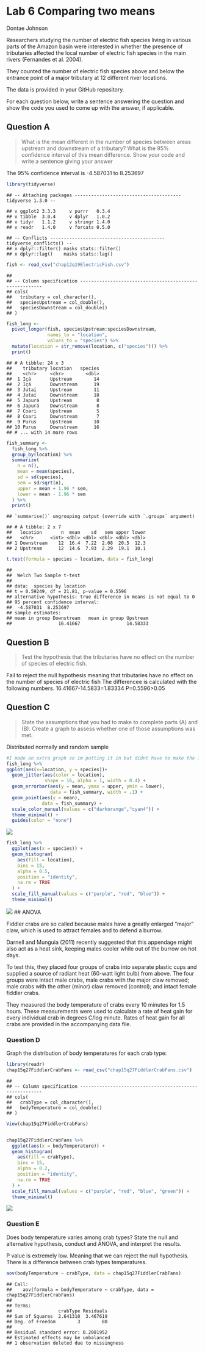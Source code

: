 Lab 6 Comparing two means
================
Dontae Johnson

Researchers studying the number of electric fish species living in
various parts of the Amazon basin were interested in whether the
presence of tributaries affected the local number of electric fish
species in the main rivers (Fernandes et al. 2004).

They counted the number of electric fish species above and below the
entrance point of a major tributary at 12 different river locations.

The data is provided in your GitHub repository.

For each question below, write a sentence answering the question and
show the code you used to come up with the answer, if applicable.

## Question A

> What is the mean different in the number of species between areas
> upstream and downstream of a tributary? What is the 95% confidence
> interval of this mean difference. Show your code and write a sentence
> giving your answer

The 95% confidence interval is -4.587031 to 8.253697

``` r
library(tidyverse)
```

    ## -- Attaching packages --------------------------------------- tidyverse 1.3.0 --

    ## v ggplot2 3.3.3     v purrr   0.3.4
    ## v tibble  3.0.4     v dplyr   1.0.2
    ## v tidyr   1.1.2     v stringr 1.4.0
    ## v readr   1.4.0     v forcats 0.5.0

    ## -- Conflicts ------------------------------------------ tidyverse_conflicts() --
    ## x dplyr::filter() masks stats::filter()
    ## x dplyr::lag()    masks stats::lag()

``` r
fish <- read_csv("chap12q19ElectricFish.csv")
```

    ## 
    ## -- Column specification --------------------------------------------------------
    ## cols(
    ##   tributary = col_character(),
    ##   speciesUpstream = col_double(),
    ##   speciesDownstream = col_double()
    ## )

``` r
fish_long <- 
  pivot_longer(fish, speciesUpstream:speciesDownstream,
               names_to = "location",
               values_to = "species") %>% 
  mutate(location = str_remove(location, c("species"))) %>% 
  print()
```

    ## # A tibble: 24 x 3
    ##    tributary location   species
    ##    <chr>     <chr>        <dbl>
    ##  1 Içá       Upstream        14
    ##  2 Içá       Downstream      19
    ##  3 Jutaí     Upstream        11
    ##  4 Jutaí     Downstream      18
    ##  5 Japurá    Upstream         8
    ##  6 Japurá    Downstream       8
    ##  7 Coari     Upstream         5
    ##  8 Coari     Downstream       7
    ##  9 Purus     Upstream        10
    ## 10 Purus     Downstream      16
    ## # ... with 14 more rows

``` r
fish_summary <-
  fish_long %>% 
  group_by(location) %>% 
  summarize(
    n = n(),
    mean = mean(species),
    sd = sd(species),
    sem = sd/sqrt(n),
    upper = mean + 1.96 * sem,
    lower = mean - 1.96 * sem
  ) %>% 
  print()
```

    ## `summarise()` ungrouping output (override with `.groups` argument)

    ## # A tibble: 2 x 7
    ##   location       n  mean    sd   sem upper lower
    ##   <chr>      <int> <dbl> <dbl> <dbl> <dbl> <dbl>
    ## 1 Downstream    12  16.4  7.22  2.08  20.5  12.3
    ## 2 Upstream      12  14.6  7.93  2.29  19.1  10.1

``` r
t.test(formula = species ~ location, data = fish_long)
```

    ## 
    ##  Welch Two Sample t-test
    ## 
    ## data:  species by location
    ## t = 0.59249, df = 21.81, p-value = 0.5596
    ## alternative hypothesis: true difference in means is not equal to 0
    ## 95 percent confidence interval:
    ##  -4.587031  8.253697
    ## sample estimates:
    ## mean in group Downstream   mean in group Upstream 
    ##                 16.41667                 14.58333

## Question B

> Test the hypothesis that the tributaries have no effect on the number
> of species of electric fish.

Fail to reject the null hypothesis meaning that tributaries have no
effect on the number of species of electric fish The differencee is
calculated with the following numbers. 16.41667-14.5833=1.83334
P=0.5596&gt;0.05

## Question C

> State the assumptions that you had to make to complete parts (A) and
> (B). Create a graph to assess whether one of those assumptions was
> met.

Distributed normally and random sample

``` r
#I made an extra graph so im putting it in but didnt have to make the first graph. 
fish_long %>%
ggplot(aes(x=location, y = species))+
  geom_jitter(aes(color = location), 
              shape = 16, alpha = 1, width = 0.4) +
  geom_errorbar(aes(y = mean, ymax = upper, ymin = lower), 
                data = fish_summary, width = .1) +
  geom_point(aes(y = mean), 
             data = fish_summary) +
  scale_color_manual(values = c("darkorange","cyan4")) +
  theme_minimal() +
  guides(color = "none")
```

![](README_files/figure-gfm/unnamed-chunk-3-1.png)<!-- -->

``` r
fish_long %>% 
  ggplot(aes(x = species)) +
  geom_histogram(
    aes(fill = location), 
    bins = 15, 
    alpha = 0.5, 
    position = "identity",
    na.rm = TRUE
  ) +
  scale_fill_manual(values = c("purple", "red", "blue")) +
  theme_minimal()
```

![](README_files/figure-gfm/unnamed-chunk-3-2.png)<!-- --> \#\# ANOVA

Fiddler crabs are so called because males have a greatly enlarged
“major” claw, which is used to attract females and to defend a burrow.

Darnell and Munguia (2011) recently suggested that this appendage might
also act as a heat sink, keeping males cooler while out of the burrow on
hot days.

To test this, they placed four groups of crabs into separate plastic
cups and supplied a source of radiant heat (60-watt light bulb) from
above. The four groups were intact male crabs, male crabs with the major
claw removed; male crabs with the other (minor) claw removed (control);
and intact female fiddler crabs.

They measured the body temperature of crabs every 10 minutes for 1.5
hours. These measurements were used to calculate a rate of heat gain for
every individual crab in degrees C/log minute. Rates of heat gain for
all crabs are provided in the accompanying data file.

### Question D

Graph the distribution of body temperatures for each crab type:

``` r
library(readr)
chap15q27FiddlerCrabFans <- read_csv("chap15q27FiddlerCrabFans.csv")
```

    ## 
    ## -- Column specification --------------------------------------------------------
    ## cols(
    ##   crabType = col_character(),
    ##   bodyTemperature = col_double()
    ## )

``` r
View(chap15q27FiddlerCrabFans)


chap15q27FiddlerCrabFans %>%
  ggplot(aes(x = bodyTemperature)) + 
  geom_histogram(
    aes(fill = crabType), 
    bins = 15, 
    alpha = 0.2, 
    position = "identity",
    na.rm = TRUE
  ) + 
  scale_fill_manual(values = c("purple", "red", "blue", "green")) +
  theme_minimal()
```

![](README_files/figure-gfm/unnamed-chunk-4-1.png)<!-- -->

### Question E

Does body temperature varies among crab types? State the null and
alternative hypothesis, conduct and ANOVA, and interpret the results.

P value is extremely low. Meaning that we can reject the null
hypothesis. There is a difference between crab types temperatures.

``` r
aov(bodyTemperature ~ crabType, data = chap15q27FiddlerCrabFans)
```

    ## Call:
    ##    aov(formula = bodyTemperature ~ crabType, data = chap15q27FiddlerCrabFans)
    ## 
    ## Terms:
    ##                 crabType Residuals
    ## Sum of Squares  2.641310  3.467619
    ## Deg. of Freedom        3        80
    ## 
    ## Residual standard error: 0.2081952
    ## Estimated effects may be unbalanced
    ## 1 observation deleted due to missingness
